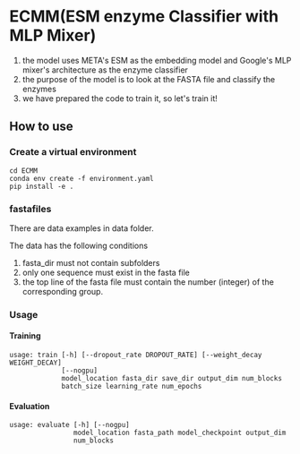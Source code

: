 # ECMM(ESM enzyme Classifier with MLP Mixer)
1. the model uses META's ESM as the embedding model and Google's MLP mixer's architecture as the enzyme classifier 
2. the purpose of the model is to look at the FASTA file and classify the enzymes 
3. we have prepared the code to train it, so let's train it!
## How to use

### Create a virtual environment

```
cd ECMM
conda env create -f environment.yaml
pip install -e .
```

### fastafiles

There are data examples in data folder.

The data has the following conditions

1. fasta_dir must not contain subfolders 
2. only one sequence must exist in the fasta file 
3. the top line of the fasta file must contain the number (integer) of the corresponding group.


### Usage

#### Training
```
usage: train [-h] [--dropout_rate DROPOUT_RATE] [--weight_decay WEIGHT_DECAY]
             [--nogpu]
             model_location fasta_dir save_dir output_dim num_blocks
             batch_size learning_rate num_epochs
```

#### Evaluation
```
usage: evaluate [-h] [--nogpu]
                model_location fasta_path model_checkpoint output_dim
                num_blocks
```



